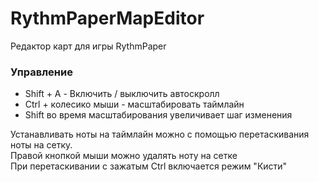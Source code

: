 # RythmPaperMapEditor

Редактор карт для игры RythmPaper

### Управление
- Shift + A - Включить / выключить автоскролл
- Ctrl + колесико мыши - масштабировать таймлайн
- Shift во время масштабирования увеличивает шаг изменения

Устанавливать ноты на таймлайн можно с помощью перетаскивания ноты на сетку.   
Правой кнопкой мыши можно удалять ноту на сетке   
При перетаскивании с зажатым Ctrl включается режим "Кисти"   
